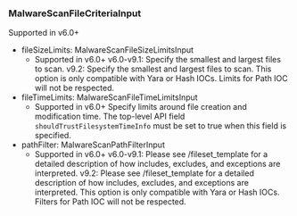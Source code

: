 ### MalwareScanFileCriteriaInput
Supported in v6.0+

- fileSizeLimits: MalwareScanFileSizeLimitsInput
  - Supported in v6.0+
      v6.0-v9.1: Specify the smallest and largest files to scan.
      v9.2: Specify the smallest and largest files to scan. This option is only compatible with Yara or Hash IOCs. Limits for Path IOC will not be respected.
- fileTimeLimits: MalwareScanFileTimeLimitsInput
  - Supported in v6.0+
      Specify limits around file creation and modification time. The top-level API field `shouldTrustFilesystemTimeInfo` must be set to true when this field is specified.
- pathFilter: MalwareScanPathFilterInput
  - Supported in v6.0+
      v6.0-v9.1: Please see /fileset_template for a detailed description of how includes, excludes, and exceptions are interpreted.
      v9.2: Please see /fileset_template for a detailed description of how includes, excludes, and exceptions are interpreted. This option is only compatible with Yara or Hash IOCs. Filters for Path IOC will not be respected.

